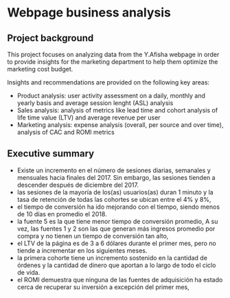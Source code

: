 # Webpage business analysis
## Project background
This project focuses on analyzing data from the Y.Afisha webpage in order to provide insights for the marketing department to help them optimize the marketing cost budget. 

Insights and recommendations are provided on the following key areas:
- Product analysis: user activity assessment on a daily, monthly and yearly basis and average session lenght (ASL) analysis
- Sales analysis: analysis of metrics like lead time and cohort analysis of life time value (LTV) and average revenue per user
- Marketing analysis: expense analysis (overall, per source and over time), analysis of CAC and ROMI metrics
  
## Executive summary
-  Existe un incremento en el número de sesiones diarias, semanales y mensuales hacia finales del 2017. Sin embargo, las sesiones tienden a descender después de diciembre del 2017.
-  las sesiones de la mayoría de los(as) usuarios(as) duran 1 minuto y la tasa de retención de todas las cohortes se ubican entre el 4% y 8%,
-  el tiempo de conversión ha ido mejorando con el tiempo, siendo menos de 10 días en promedio el 2018.
-   la fuente 5 es la que tiene menor tiempo de conversión promedio, A su vez, las fuentes 1 y 2 son las que generan más ingresos promedio por compra y no tienen un tiempo de conversión tan alto,
-   el LTV de la página es de 3 a 6 dólares durante el primer mes, pero no tiende a incrementar en los siguientes meses.
-   la primera cohorte tiene un incremento sostenido en la cantidad de órdenes y la cantidad de dinero que aportan a lo largo de todo el ciclo de vida.
-   el ROMI demuestra que ninguna de las fuentes de adquisición ha estado cerca de recuperar su inversión a excepción del primer mes,
